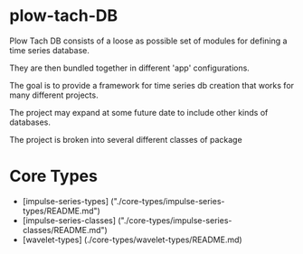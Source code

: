 plow-tach-DB
=====================

Plow Tach DB consists of a loose as possible set of modules for
defining a time series database.

They are then bundled together in different 'app' configurations.

The goal is to provide a framework for time series db creation that works for
many different projects.

The project may expand at some future date to include other kinds of databases.

The project is broken into several different classes of package

# Core Types

+ [impulse-series-types] ("./core-types/impulse-series-types/README.md")
+ [impulse-series-classes] ("./core-types/impulse-series-classes/README.md")
+ [wavelet-types] (./core-types/wavelet-types/README.md)


